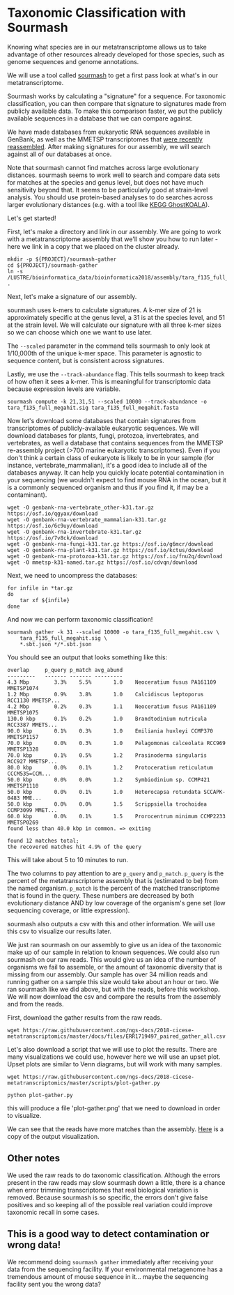 # Taxonomic Classification with Sourmash

Knowing what species are in our metatranscriptome allows us to take
advantage of other resources already developed for those species, such
as genome sequences and genome annotations.

We will use a tool called [sourmash](https://sourmash.readthedocs.io/en/latest/) to get a first pass look at what's in our metatranscriptome.

Sourmash works by calculating a "signature" for a sequence. For taxonomic 
classification, you can then compare that signature to signatures made
from publicly available data. To make this comparison faster, we put the
publicly available sequences in a database that we can compare against. 

We have made databases from eukaryotic RNA sequences available in GenBank, 
as well as the MMETSP transcriptomes that 
[were recently reassembled](https://figshare.com/articles/Marine_Microbial_Eukaryotic_Transcriptome_Sequencing_Project_re-assemblies/3840153). 
After making signatures for our assembly, we will search against all of 
our databases at once. 

Note that sourmash cannot find matches across large evolutionary distances.
sourmash seems to work well to search and compare data sets for matches 
at the species and genus level, but does not have much sensitivity beyond 
that. It seems to be particularly good at strain-level analysis. You should 
use protein-based analyses to do searches across larger evolutionary distances
(e.g. with a tool like [KEGG GhostKOALA](https://www.kegg.jp/ghostkoala/)).


Let's get started!

First, let's make a directory and link in our assembly. We are going to work
with a metatranscriptome assembly that we'll show you how to run later - here we link in a copy that we placed on the cluster already. 

```
mkdir -p ${PROJECT}/sourmash-gather
cd ${PROJECT}/sourmash-gather
ln -s /LUSTRE/bioinformatica_data/bioinformatica2018/assembly/tara_f135_full_megahit.fasta .
```

Next, let's make a signature of our assembly.

sourmash uses k-mers to calculate signatures. A k-mer size of 21 is approximately
specific at the genus level, a 31 is at the species level, and 51 at the strain 
level. We will calculate our signature with all three k-mer sizes so we can 
choose which one we want to use later. 

The `--scaled` parameter in the command tells sourmash to only look at 1/10,000th of 
the unique k-mer space. This parameter is agnostic to sequence content, but is 
consistent across signatures. 

Lastly, we use the `--track-abundance` flag. This tells sourmash to keep track of
how often it sees a k-mer. This is meaningful for transcriptomic data because 
expression levels are variable.  

```
sourmash compute -k 21,31,51 --scaled 10000 --track-abundance -o tara_f135_full_megahit.sig tara_f135_full_megahit.fasta
```

Now let's download some databases that contain signatures from transcriptomes of 
publicly-available eukaryotic sequences. We will download databases for plants, 
fungi, protozoa, invertebrates, and vertebrates, as well a database that contains 
sequences from the MMETSP re-assembly project (>700 marine eukaryotic transcriptomes). 
Even if you don't think a certain class of eukaryote is likely to be in your sample
(for instance, vertebrate_mammalian), it's a good idea to include all of the databases
anyway. It can help you quickly locate potential contamination in your sequencing (we
wouldn't expect to find mouse RNA in the ocean, but it is a commonly sequenced organism
and thus if you find it, if may be a contaminant). 

```
wget -O genbank-rna-vertebrate_other-k31.tar.gz https://osf.io/qgyax/download
wget -O genbank-rna-vertebrate_mammalian-k31.tar.gz https://osf.io/6c9uy/download
wget -O genbank-rna-invertebrate-k31.tar.gz https://osf.io/7v8ck/download
wget -O genbank-rna-fungi-k31.tar.gz https://osf.io/g6mcr/download
wget -O genbank-rna-plant-k31.tar.gz https://osf.io/kctus/download
wget -O genbank-rna-protozoa-k31.tar.gz https://osf.io/fnu2q/download
wget -O mmetsp-k31-named.tar.gz https://osf.io/cdvqn/download
```

Next, we need to uncompress the databases:

```
for infile in *tar.gz
do
    tar xf ${infile}
done
```

And now we can perform taxonomic classification!

```
sourmash gather -k 31 --scaled 10000 -o tara_f135_full_megahit.csv \
    tara_f135_full_megahit.sig \
    *.sbt.json */*.sbt.json
```

You should see an output that looks something like this:

```
overlap     p_query p_match avg_abund
---------   ------- ------- ---------
4.3 Mbp        3.3%    5.5%       1.0    Neoceratium fusus PA161109 MMETSP1074
1.2 Mbp        0.9%    3.8%       1.0    Calcidiscus leptoporus RCC1130 MMETSP...
4.2 Mbp        0.2%    0.3%       1.1    Neoceratium fusus PA161109 MMETSP1075
130.0 kbp      0.1%    0.2%       1.0    Brandtodinium nutricula RCC3387 MMETS...
90.0 kbp       0.1%    0.3%       1.0    Emiliania huxleyi CCMP370 MMETSP1157
70.0 kbp       0.0%    0.3%       1.0    Pelagomonas calceolata RCC969 MMETSP1328
70.0 kbp       0.1%    0.5%       1.2    Prasinoderma singularis RCC927 MMETSP...
80.0 kbp       0.0%    0.1%       1.2    Protoceratium reticulatum CCCM535=CCM...
50.0 kbp       0.0%    0.0%       1.2    Symbiodinium sp. CCMP421 MMETSP1110
50.0 kbp       0.0%    0.1%       1.0    Heterocapsa rotundata SCCAPK-0483 MME...
50.0 kbp       0.0%    0.0%       1.5    Scrippsiella trochoidea CCMP3099 MMET...
60.0 kbp       0.0%    0.1%       1.5    Prorocentrum minimum CCMP2233 MMETSP0269
found less than 40.0 kbp in common. => exiting

found 12 matches total;
the recovered matches hit 4.9% of the query
```

This will take about 5 to 10 minutes to run.

The two columns to pay attention to are `p_query` and `p_match`.
`p_query` is the percent of the metatranscriptome assembly that is
(estimated to be) from the named organism.  `p_match` is the percent
of the matched transcriptome that is found in the query.  These numbers
are decreased by both evolutionary distance AND by low coverage of the
organism's gene set (low sequencing coverage, or little expression).

sourmash also outputs a csv with this and other information. We will use this csv
to visualize our results later.

We just ran sourmash on our assembly to give us an idea of the taxonomic 
make up of our sample in relation to known sequences. We could also run 
sourmash on our raw reads. This would give us an idea of the number of 
organisms we fail to assemble, or the amount of taxonomic diversity that
is missing from our assembly. Our sample has over 34 million reads and running
gather on a sample this size would take about an hour or two. We ran sourmash like
we did above, but with the reads, before this workshop. We will now download the
csv and compare the results from the assembly and from the reads. 

First, download the gather results from the raw reads. 

```
wget https://raw.githubusercontent.com/ngs-docs/2018-cicese-metatranscriptomics/master/docs/files/ERR1719497_paired_gather_all.csv 
```

Let's also download a script that we will use to plot the results. 
There are many visualizations we could use, however here we will 
use an upset plot. Upset plots are similar to Venn diagrams, but will
work with many samples. 

```
wget https://raw.githubusercontent.com/ngs-docs/2018-cicese-metatranscriptomics/master/scripts/plot-gather.py

python plot-gather.py
```

this will produce a file 'plot-gather.png' that we need to download in order
to visualize.

We can see that the reads have more matches than the assembly. 
[Here](https://github.com/ngs-docs/2018-cicese-metatranscriptomics/blob/master/docs/files/plot-gather.png) is a copy of the output
visualization.

## Other notes

We used the raw reads to do taxonomic classification. Although the errors
present in the raw reads may slow sourmash down a little, there is a chance 
when error trimming transcriptomes that real biological variation is removed. 
Because sourmash is so specific, the errors don't give false positives and so 
keeping all of the possible real variation could improve taxonomic recall in 
some cases.

## This is a good way to detect contamination or wrong data!

We recommend doing `sourmash gather` immediately after receiving your
data from the sequencing facility. If your environmental metagenome has a
tremendous amount of mouse sequence in it... maybe the sequencing facility
sent you the wrong data?
